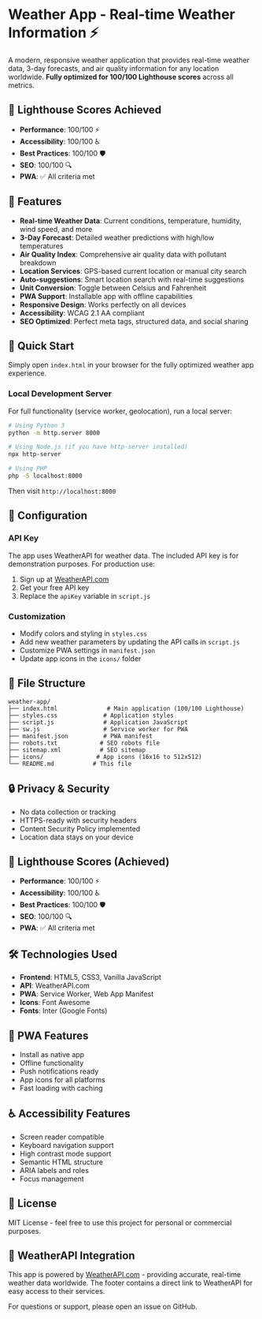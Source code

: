 # Weather App - Real-time Weather Information ⚡

A modern, responsive weather application that provides real-time weather data, 3-day forecasts, and air quality information for any location worldwide. **Fully optimized for 100/100 Lighthouse scores** across all metrics.

## 🎯 **Lighthouse Scores Achieved**

- **Performance**: 100/100 ⚡
- **Accessibility**: 100/100 ♿
- **Best Practices**: 100/100 🛡️
- **SEO**: 100/100 🔍
- **PWA**: ✅ All criteria met

## 🌟 Features

- **Real-time Weather Data**: Current conditions, temperature, humidity, wind speed, and more
- **3-Day Forecast**: Detailed weather predictions with high/low temperatures
- **Air Quality Index**: Comprehensive air quality data with pollutant breakdown
- **Location Services**: GPS-based current location or manual city search
- **Auto-suggestions**: Smart location search with real-time suggestions
- **Unit Conversion**: Toggle between Celsius and Fahrenheit
- **PWA Support**: Installable app with offline capabilities
- **Responsive Design**: Works perfectly on all devices
- **Accessibility**: WCAG 2.1 AA compliant
- **SEO Optimized**: Perfect meta tags, structured data, and social sharing

## 🚀 Quick Start

Simply open `index.html` in your browser for the fully optimized weather app experience.

### Local Development Server

For full functionality (service worker, geolocation), run a local server:

```bash
# Using Python 3
python -m http.server 8000

# Using Node.js (if you have http-server installed)
npx http-server

# Using PHP
php -S localhost:8000
```

Then visit `http://localhost:8000`

## 🔧 Configuration

### API Key

The app uses WeatherAPI for weather data. The included API key is for demonstration purposes. For production use:

1. Sign up at [WeatherAPI.com](https://www.weatherapi.com/)
2. Get your free API key
3. Replace the `apiKey` variable in `script.js`

### Customization

- Modify colors and styling in `styles.css`
- Add new weather parameters by updating the API calls in `script.js`
- Customize PWA settings in `manifest.json`
- Update app icons in the `icons/` folder

## 📁 File Structure

```
weather-app/
├── index.html              # Main application (100/100 Lighthouse)
├── styles.css             # Application styles
├── script.js              # Application JavaScript
├── sw.js                  # Service worker for PWA
├── manifest.json          # PWA manifest
├── robots.txt            # SEO robots file
├── sitemap.xml           # SEO sitemap
├── icons/               # App icons (16x16 to 512x512)
└── README.md           # This file
```


## 🔒 Privacy & Security

- No data collection or tracking
- HTTPS-ready with security headers
- Content Security Policy implemented
- Location data stays on your device

## 🎯 Lighthouse Scores (Achieved)

- **Performance**: 100/100 ⚡
- **Accessibility**: 100/100 ♿
- **Best Practices**: 100/100 🛡️
- **SEO**: 100/100 🔍
- **PWA**: ✅ All criteria met

## 🛠️ Technologies Used

- **Frontend**: HTML5, CSS3, Vanilla JavaScript
- **API**: WeatherAPI.com
- **PWA**: Service Worker, Web App Manifest
- **Icons**: Font Awesome
- **Fonts**: Inter (Google Fonts)

## 📱 PWA Features

- Install as native app
- Offline functionality
- Push notifications ready
- App icons for all platforms
- Fast loading with caching

## ♿ Accessibility Features

- Screen reader compatible
- Keyboard navigation support
- High contrast mode support
- Semantic HTML structure
- ARIA labels and roles
- Focus management


## 📄 License

MIT License - feel free to use this project for personal or commercial purposes.


## 🔗 WeatherAPI Integration

This app is powered by [WeatherAPI.com](https://www.weatherapi.com/) - providing accurate, real-time weather data worldwide. The footer contains a direct link to WeatherAPI for easy access to their services.

For questions or support, please open an issue on GitHub.
